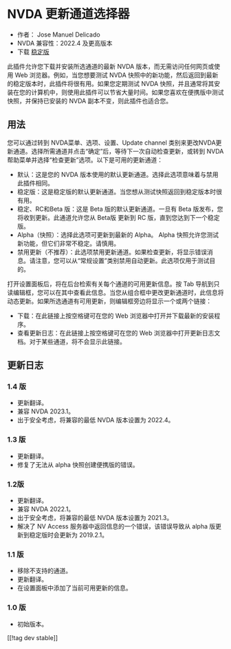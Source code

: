 # NVDA 更新通道选择器 #

* 作者： Jose Manuel Delicado
* NVDA 兼容性：2022.4 及更高版本
* 下载 [稳定版][1]

此插件允许您下载并安装所选通道的最新 NVDA 版本，而无需访问任何网页或使用 Web 浏览器。例如，当您想要测试 NVDA
快照中的新功能，然后返回到最新的稳定版本时，此插件将很有用。如果您定期测试 NVDA
快照，并且通常将其安装在您的计算机中，则使用此插件可以节省大量时间。如果您喜欢在便携版中测试快照，并保持已安装的 NVDA 副本不变，则此插件也适合您。

## 用法

您可以通过转到 NVDA菜单、选项、设置、Update channel
类别来更改NVDA更新通道。选择所需通道并点击“确定”后，等待下一次自动检查更新，或转到 NVDA
帮助菜单并选择“检查更新”选项。以下是可用的更新通道：

* 默认：这是您的 NVDA 版本使用的默认更新通道。选择此选项意味着与禁用此插件相同。
* 稳定版：这是稳定版的默认更新通道。当您想从测试快照返回到稳定版本时很有用。
* 稳定、RC和Beta 版：这是 Beta 版的默认更新通道。一旦有 Beta 版发布，您将收到更新。此通道允许您从 Beta版 更新到 RC
  版，直到您达到下一个稳定版。
* Alpha（快照）：选择此选项可更新到最新的 Alpha。 Alpha 快照允许您测试新功能，但它们非常不稳定。请慎用。
* 禁用更新（不推荐）：此选项禁用更新通道。如果检查更新，将显示错误消息。请注意，您可以从“常规设置”类别禁用自动更新。此选项仅用于测试目的。

打开设置面板后，将在后台检索有关每个通道的可用更新信息。按 Tab
导航到只读编辑框，您可以在其中查看此信息。当您从组合框中更改更新通道时，此信息将动态更新。如果所选通道有可用更新，则编辑框旁边将显示一个或两个链接：

* 下载：在此链接上按空格键可在您的 Web 浏览器中打开并下载最新的安装程序。
* 查看更新日志：在此链接上按空格键可在您的 Web 浏览器中打开更新日志文档。对于某些通道，将不会显示此链接。

## 更新日志

### 1.4 版

* 更新翻译。
* 兼容 NVDA 2023.1。
* 出于安全考虑，将兼容的最低 NVDA 版本设置为 2022.4。

### 1.3 版

* 更新翻译。
* 修复了无法从 alpha 快照创建便携版的错误。

### 1.2版

* 更新翻译。
* 兼容 NVDA 2022.1。
* 出于安全考虑，将兼容的最低 NVDA 版本设置为 2021.3。
* 解决了 NV Access 服务器中返回信息的一个错误，该错误导致从 alpha 版更新到稳定版时会更新为 2019.2.1。

### 1.1 版

* 移除不支持的通道。
* 更新翻译。
* 在设置面板中添加了当前可用更新的信息。

### 1.0 版

* 初始版本。

[[!tag dev stable]]

[1]: https://addons.nvda-project.org/files/get.php?file=updchannelselect
